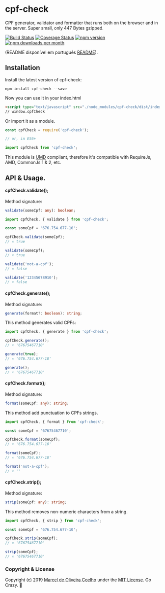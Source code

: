 # cpf-check
CPF generator, validator and formatter that runs both on the browser and in the server. Super small, only 447 Bytes gzipped.

[![Build Status](https://travis-ci.org/husscode/cpf-check.svg?branch=master)](https://travis-ci.org/husscode/cpf-check) 
[![Coverage Status](https://coveralls.io/repos/github/husscode/cpf-check/badge.svg?branch=master)](https://coveralls.io/github/husscode/cpf-check?branch=master) 
[![npm version](https://badge.fury.io/js/cpf-check.svg)](https://www.npmjs.com/package/cpf-check) 
[![npm downloads per month](https://img.shields.io/npm/dm/cpf-check.svg)](https://www.npmjs.com/package/cpf-check)

(README disponível em português [README](https://github.com/husscode/cpf-check/blob/master/README.md)).
## Installation
Install the latest version of cpf-check:
```
npm install cpf-check --save
```
Now you can use it in your index.html
```html
<script type="text/javascript" src="./node_modules/cpf-check/dist/index.umd.js"></script>
// window.cpfCheck
```
Or import it as a module.
```javascript
const cpfCheck = require('cpf-check');

// or, in ES6+

import cpfCheck from 'cpf-check';
```
This module is [UMD](https://github.com/umdjs/umd) compliant, therefore it's compatible with  RequireJs, AMD, CommonJs 1 & 2, etc.

## API & Usage.
#### cpfCheck.validate();
Method signature:
```typescript
validate(someCpf: any): boolean;
```
```javascript
import cpfCheck, { validate } from 'cpf-check';

const someCpf = '676.754.677-10';

cpfCheck.validate(someCpf);
// « true

validate(someCpf);
// « true

validate('not-a-cpf');
// « false

validate('12345678910');
// « false
```


#### cpfCheck.generate();
Method signature:
```typescript
generate(format?: boolean): string;
```
This method generates valid CPFs:

```javascript
import cpfCheck, { generate } from 'cpf-check';

cpfCheck.generate();
// « '67675467710'

generate(true);
// « '676.754.677-10'

generate();
// « '67675467710'
```

#### cpfCheck.format();
Method signature:
```typescript
format(someCpf: any): string;
```
This method add punctuation to CPFs strings.
```javascript
import cpfCheck, { format } from 'cpf-check';

const someCpf = '67675467710';

cpfCheck.format(someCpf);
// « '676.754.677-10'

format(someCpf);
// « '676.754.677-10'

format('not-a-cpf');
// « ''
```

#### cpfCheck.strip();
Method signature:
```typescript
strip(someCpf: any): string;
```
This method removes non-numeric characters from a string.
```javascript
import cpfCheck, { strip } from 'cpf-check';

const someCpf = '676.754.677-10';

cpfCheck.strip(someCpf);
// « '67675467710'

strip(someCpf);
// « '67675467710'
```

### Copyright & License

Copyright (c) 2019 [Marcel de Oliveira Coelho](https://github.com/husscode) under the [MIT License](https://github.com/husscode/cpf-check/blob/master/LICENSE.md). Go Crazy. :rocket:
